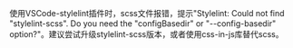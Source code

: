 使用VSCode-stylelint插件时，scss文件报错，提示"Stylelint: Could not find "stylelint-scss". Do you need the "configBasedir" or "--config-basedir" option?"。建议尝试升级stylelint-scss版本，或者使用css-in-js库替代scss。

